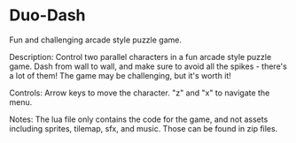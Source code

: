 # Duo-Dash
Fun and challenging arcade style puzzle game.

Description:
Control two parallel characters in a fun arcade style puzzle game. Dash from wall to wall, and make sure to avoid all the spikes - there's a lot of them! The game may be challenging, but it's worth it!

Controls:
Arrow keys to move the character.  "z" and "x" to navigate the menu.

Notes:
The lua file only contains the code for the game, and not assets including sprites, tilemap, sfx, and music. Those can be found in zip files.
